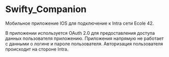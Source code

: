 # Swifty_Companion
Мобильное приложение IOS для подключение к Intra сети Ecole 42.

В приложении используется OAuth 2.0 для предоставления доступа данных пользователя приложению. Приложения напрямую не работает с данными о логине и пароле пользователя. Авторизация пользователя происходит на стороне Intra.
